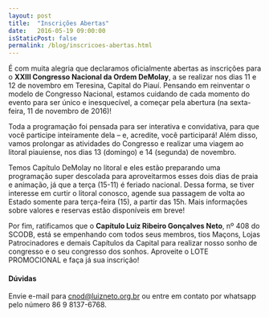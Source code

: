 ```yaml
---
layout: post
title:  "Inscrições Abertas"
date:   2016-05-19 09:00:00
isStaticPost: false
permalink: /blog/inscricoes-abertas.html
---
```


É com muita alegria que declaramos oficialmente abertas as inscrições para o **XXIII Congresso Nacional da Ordem DeMolay**, a se realizar nos dias 11 e 12 de novembro em Teresina, Capital do Piauí. Pensando em reinventar o modelo de Congresso Nacional, estamos cuidando de cada momento do evento para ser único e inesquecível, a começar pela abertura (na sexta-feira, 11 de novembro de 2016)! 


Toda a programação foi pensada para ser interativa e convidativa, para que você participe inteiramente dela – e, acredite, você participará! Além disso, vamos prolongar as atividades do Congresso e realizar uma viagem ao litoral piauiense, nos dias 13 (domingo) e 14 (segunda) de novembro.


Temos Capítulo DeMolay no litoral e eles estão preparando uma programação super descolada para aproveitarmos esses dois dias de praia e animação, já que a terça (15-11) é feriado nacional. Dessa forma, se tiver interesse em curtir o litoral conosco, agende sua passagem de volta ao Estado somente para terça-feira (15), a partir das 15h. Mais informações sobre valores e reservas estão disponíveis em breve!


Por fim, ratificamos que o **Capítulo Luiz Ribeiro Gonçalves Neto**, nº 408 do SCODB, está se empenhando com todos seus membros, tios Maçons, Lojas Patrocinadores e demais Capítulos da Capital para realizar nosso sonho de congresso e o seu congresso dos sonhos. Aproveite o LOTE PROMOCIONAL e faça já sua inscrição! 

#### Dúvidas

Envie e-mail para [cnod@luizneto.org.br](mailto:cnod@luizneto.org.br) ou entre em contato por whatsapp pelo número 86 9 8137-6768.